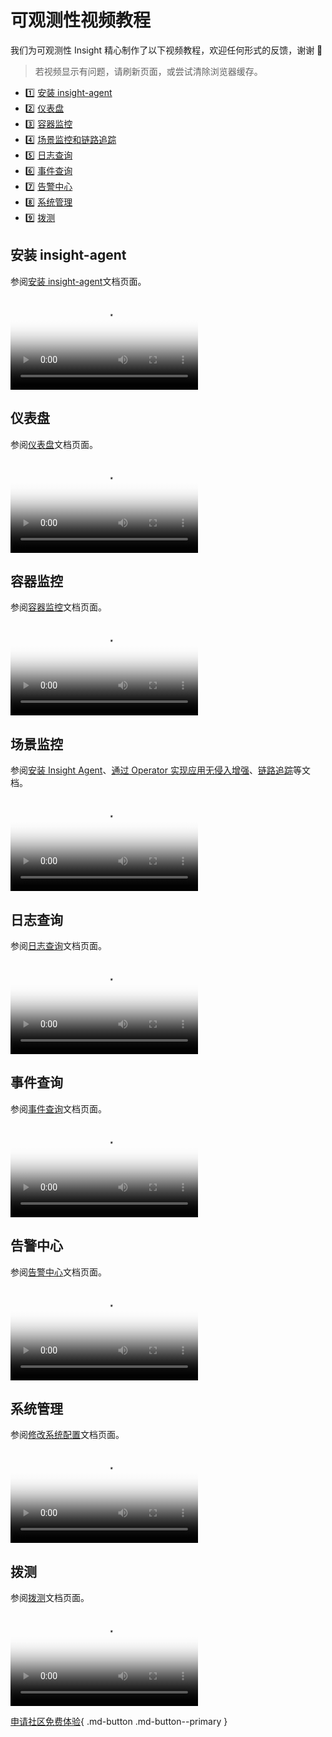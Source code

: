 # 可观测性视频教程

我们为可观测性 Insight 精心制作了以下视频教程，欢迎任何形式的反馈，谢谢 🙏

> 若视频显示有问题，请刷新页面，或尝试清除浏览器缓存。

<div class="grid cards" markdown>

- :one: [安装 insight-agent](#insight-agent)
- :two: [仪表盘](#_2)
- :three: [容器监控](#_3)
- :four: [场景监控和链路追踪](#_4)
- :five: [日志查询](#_5)
- :six: [事件查询](#_6)
- :seven: [告警中心](#_7)
- :eight: [系统管理](#_8)
- :nine: [拨测](#_9)

</div>

## 安装 insight-agent

参阅[安装 insight-agent](../insight/quickstart/install/install-agent.md)文档页面。

<div class="responsive-video-container">
<video controls src="https://harbor-test2.cn-sh2.ufileos.com/docs/videos/insight-agent.mp4" preload="metadata" poster="images/insight-agent.png"></video>
</div>

## 仪表盘

参阅[仪表盘](../insight/user-guide/dashboard/dashboard.md)文档页面。

<div class="responsive-video-container">
<video controls src="https://harbor-test2.cn-sh2.ufileos.com/docs/videos/dashboard.mp4" preload="metadata" poster="images/insight-dashboard.png"></video>
</div>

## 容器监控

参阅[容器监控](../ghippo/user-guide/workspace/folders.md)文档页面。

<div class="responsive-video-container">
<video controls src="https://harbor-test2.cn-sh2.ufileos.com/docs/videos/container-monitor.mp4" preload="metadata" poster="images/insight-container.png"></video>
</div>

## 场景监控

参阅[安装 Insight Agent](../insight/quickstart/install/install-agent.md)、[通过 Operator 实现应用无侵入增强](../insight/quickstart/otel/operator.md)、[链路追踪](../insight/user-guide/trace/trace.md)等文档。

<div class="responsive-video-container">
<video controls src="https://harbor-test2.cn-sh2.ufileos.com/docs/videos/trace.mp4" preload="metadata" poster="images/insight-trace.png"></video>
</div>

## 日志查询

参阅[日志查询](../insight/user-guide/data-query/log.md)文档页面。

<div class="responsive-video-container">
<video controls src="https://harbor-test2.cn-sh2.ufileos.com/docs/videos/logs.mp4" preload="metadata" poster="images/insight-log.png"></video>
</div>

## 事件查询

参阅[事件查询](../insight/user-guide/infra/event.md)文档页面。

<div class="responsive-video-container">
<video controls src="https://harbor-test2.cn-sh2.ufileos.com/docs/videos/event-query.mp4" preload="metadata" poster="images/event-query.jpg"></video>
</div>

## 告警中心

参阅[告警中心](../insight/user-guide/alert-center/alert-policy.md)文档页面。

<div class="responsive-video-container">
<video controls src="https://harbor-test2.cn-sh2.ufileos.com/docs/videos/alerts.mp4" preload="metadata" poster="images/insight-alert.png"></video>
</div>

## 系统管理

参阅[修改系统配置](../insight/user-guide/system-config/modify-config.md)文档页面。

<div class="responsive-video-container">
<video controls src="https://harbor-test2.cn-sh2.ufileos.com/docs/videos/sys-config.mp4" preload="metadata" poster="images/insight-sysconfig.png"></video>
</div>

## 拨测

参阅[拨测](../insight/user-guide/infra/probe.md)文档页面。

<div class="responsive-video-container">
<video controls src="https://harbor-test2.cn-sh2.ufileos.com/docs/videos/Insight-probe.mp4" preload="metadata" poster="images/insight-probe.png"></video>
</div>

[申请社区免费体验](../dce/license0.md){ .md-button .md-button--primary }
